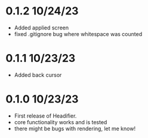 # 0.1.2 10/24/23
- Added applied screen
- fixed .gitignore bug where whitespace was counted

# 0.1.1 10/23/23
- Added back cursor

# 0.1.0 10/23/23
- First release of Headifier.
- core functionality works and is tested
- there might be bugs with rendering, let me know!